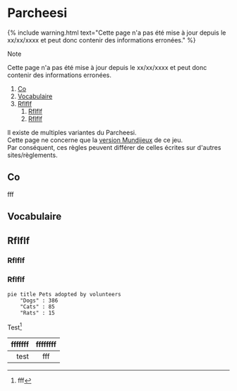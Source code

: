 # Parcheesi

{% include warning.html text="Cette page n'a pas été mise à jour depuis le xx/xx/xxxx et peut donc contenir des informations erronées." %}

> [!NOTE]
> Cette page n'a pas été mise à jour depuis le xx/xx/xxxx et peut donc contenir des informations erronées.

1. [Co](#co)
2. [Vocabulaire](#vocabulaire)
3. [Rflflf](#rflflf)
    1. [Rflflf](#rflflf-1)
    2. [Rflflf](#rflflf-2)



Il existe de multiples variantes du Parcheesi.\
Cette page ne concerne que la [version Mundijeux](https://www.mundijeux.fr/multijoueur/parcheesi/) de ce jeu.\
Par conséquent, ces règles peuvent différer de celles écrites sur d'autres sites/règlements.

## Co
fff
## Vocabulaire

## Rflflf

### Rflflf

### Rflflf

```mermaid
pie title Pets adopted by volunteers
    "Dogs" : 386
    "Cats" : 85
    "Rats" : 15
```

Test[^1]

| fffffff | ffffffff |
| ------: | :------: |
|    test |   fff    |

[^1]: fff